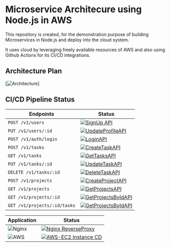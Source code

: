# Microservice Architecure using Node.js in AWS

This repository is created, for the demonstration purpose of building Microservices in Node.js and deploy into the cloud system.

It uses cloud by leveraging freely available resources of AWS and also using Github Actions for its CI/CD integrations.

## Architecture Plan
[![Architecture](https://github.com/oxy-code/nodejs-microservice-architecture/refs/heads/main/architecture.png)]

## CI/CD Pipeline Status

|   Endpoints   |   Status  |
|   -------     |   ------  |
|   `POST /v1/users`   |   [![SignUp API](https://github.com/oxy-code/nodejs-microservice-architecture/actions/workflows/signup.yml/badge.svg)](https://github.com/oxy-code/nodejs-microservice-architecture/actions/workflows/signup.yml) |
|   `PUT /v1/users/:id`   |   [![UpdateProfileAPI](https://github.com/oxy-code/nodejs-microservice-architecture/actions/workflows/update-profile.yml/badge.svg)](https://github.com/oxy-code/nodejs-microservice-architecture/actions/workflows/update-profile.yml) |
|   `POST /v1/auth/login`   |   [![LoginAPI](https://github.com/oxy-code/nodejs-microservice-architecture/actions/workflows/login.yml/badge.svg)](https://github.com/oxy-code/nodejs-microservice-architecture/actions/workflows/login.yml) |
|   `POST /v1/tasks`   |   [![CreateTaskAPI](https://github.com/oxy-code/nodejs-microservice-architecture/actions/workflows/create-task.yml/badge.svg)](https://github.com/oxy-code/nodejs-microservice-architecture/actions/workflows/create-task.yml) |
|   `GET /v1/tasks`   |   [![GetTasksAPI](https://github.com/oxy-code/nodejs-microservice-architecture/actions/workflows/get-tasks.yml/badge.svg)](https://github.com/oxy-code/nodejs-microservice-architecture/actions/workflows/get-tasks.yml) |
|   `PUT /v1/tasks/:id` |   [![UpdateTaskAPI](https://github.com/oxy-code/nodejs-microservice-architecture/actions/workflows/update-task.yml/badge.svg)](https://github.com/oxy-code/nodejs-microservice-architecture/actions/workflows/update-task.yml) |
|   `DELETE /v1/tasks/:id` |   [![DeleteTaskAPI](https://github.com/oxy-code/nodejs-microservice-architecture/actions/workflows/delete-task.yml/badge.svg)](https://github.com/oxy-code/nodejs-microservice-architecture/actions/workflows/delete-task.yml) |
|   `POST /v1/projects`  |   [![CreateProjectAPI](https://github.com/oxy-code/nodejs-microservice-architecture/actions/workflows/create-project.yml/badge.svg)](https://github.com/oxy-code/nodejs-microservice-architecture/actions/workflows/create-project.yml)  |
|   `GET /v1/projects`   |   [![GetProjectsAPI](https://github.com/oxy-code/nodejs-microservice-architecture/actions/workflows/get-projects.yml/badge.svg)](https://github.com/oxy-code/nodejs-microservice-architecture/actions/workflows/get-projects.yml) |
|   `GET /v1/projects/:id` |   [![GetProjectsByIdAPI](https://github.com/oxy-code/nodejs-microservice-architecture/actions/workflows/get-project-by-id.yml/badge.svg)](https://github.com/oxy-code/nodejs-microservice-architecture/actions/workflows/get-project-by-id.yml) |
|   `GET /v1/projects/:id/tasks` |   [![GetProjectsByIdAPI](https://github.com/oxy-code/nodejs-microservice-architecture/actions/workflows/get-project-by-id.yml/badge.svg)](https://github.com/oxy-code/nodejs-microservice-architecture/actions/workflows/get-project-by-id.yml) |


|   Application |   Status  |
|   ----------- |   ------  |
|   ![Nginx](https://img.shields.io/badge/nginx-%23009639.svg?style=flat&logo=nginx&logoColor=white)   |   [![Nginx ReverseProxy](https://github.com/oxy-code/nodejs-microservice-architecture/actions/workflows/nginx-proxy.yml/badge.svg)](https://github.com/oxy-code/nodejs-microservice-architecture/actions/workflows/nginx-proxy.yml)   |
|   ![AWS](https://img.shields.io/badge/AWS-%23FF9900.svg?style=flat&logo=amazon-aws&logoColor=white) |   [![AWS-EC2 Instance CD](https://github.com/oxy-code/nodejs-microservice-architecture/actions/workflows/ec2.yml/badge.svg)](https://github.com/oxy-code/nodejs-microservice-architecture/actions/workflows/ec2.yml)    |